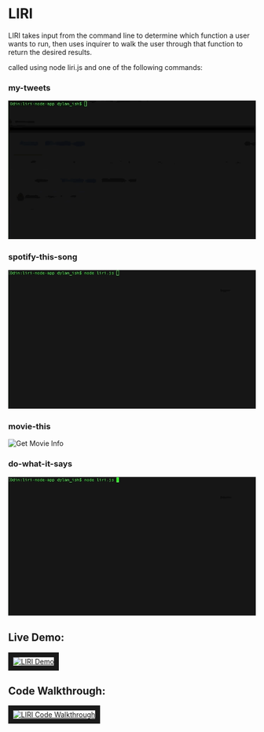 # LIRI

LIRI takes input from the command line to determine which function a user wants to run, then uses inquirer to walk the user through that function to return the desired results.

called using node liri.js and one of the following commands:
### my-tweets

![Get Tweets](/demo-gifs/call-tweets.gif)
### spotify-this-song

![Check Spotify](/demo-gifs/call-spotify.gif)
### movie-this

![Get Movie Info](/demo-gifs/call-movie.gif)
### do-what-it-says

![Get Command From File](/demo-gifs/call-text.gif)

## Live Demo:

<a href="http://www.youtube.com/watch?feature=player_embedded&v=XfLck-LdYcg
" target="_blank"><img src="http://img.youtube.com/vi/XfLck-LdYcg/0.jpg" 
alt="LIRI Demo" width="700" height="392" border="10" /></a>

## Code Walkthrough:

<a href="http://www.youtube.com/watch?feature=player_embedded&v=JwFwQR2xckA
" target="_blank"><img src="http://img.youtube.com/vi/JwFwQR2xckA/0.jpg" 
alt="LIRI Code Walkthrough" width="700" height="392" border="10" /></a>
